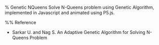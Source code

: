 % Genetic NQueens
Solve N-Queens problem using Genetic Algorithm, implemented in Javascript and animated using P5.js.

%% Reference
- Sarkar U. and Nag S. An Adaptive Genetic Algorithm for Solving N-Queens Problem